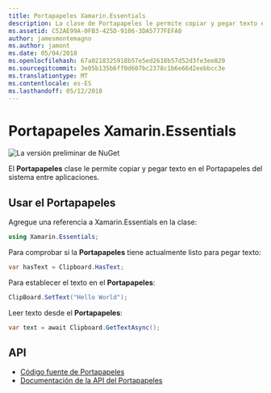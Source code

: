 ```yaml
---
title: Portapapeles Xamarin.Essentials
description: La clase de Portapapeles le permite copiar y pegar texto en el Portapapeles del sistema entre aplicaciones.
ms.assetid: C52AE99A-0FB3-425D-9106-3DA5777FEFA0
author: jamesmontemagno
ms.author: jamont
ms.date: 05/04/2018
ms.openlocfilehash: 67a0218325918b57e5ed2618b57d52d3fe3ee820
ms.sourcegitcommit: 3e05b135b6ff0d607bc2378c1b6e66d2eebbcc3e
ms.translationtype: MT
ms.contentlocale: es-ES
ms.lasthandoff: 05/12/2018
---
```

# <a name="xamarinessentials-clipboard"></a>Portapapeles Xamarin.Essentials

![La versión preliminar de NuGet](~/media/shared/pre-release.png)

El **Portapapeles** clase le permite copiar y pegar texto en el Portapapeles del sistema entre aplicaciones.

## <a name="using-clipboard"></a>Usar el Portapapeles

Agregue una referencia a Xamarin.Essentials en la clase:

```csharp
using Xamarin.Essentials;
```

Para comprobar si la **Portapapeles** tiene actualmente listo para pegar texto:

```csharp
var hasText = Clipboard.HasText;
```

Para establecer el texto en el **Portapapeles**:

```csharp
ClipBoard.SetText("Hello World");
```

Leer texto desde el **Portapapeles**:

```csharp
var text = await Clipboard.GetTextAsync();
```

## <a name="api"></a>API

- [Código fuente de Portapapeles](https://github.com/xamarin/Essentials/tree/master/Xamarin.Essentials/Clipboard)
- [Documentación de la API del Portapapeles](xref:Xamarin.Essentials.Clipboard)
